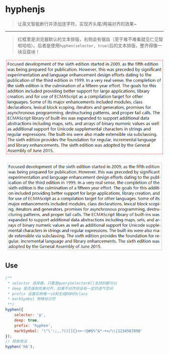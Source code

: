 # hyphenjs
> 让英文智能断行并添加连字符，实现齐头尾/两端对齐的效果~

----

> 红框里是浏览器默认的文本排版，右侧会有锯齿（至于难不难看就见仁见智啦哈哈）。后者是使用`hyphen(selecter, true)`后的文本排版，整齐得像一块豆腐块！

![原本的文本](./screenshots/hyphen-original.png)

![hyphen排版后的文本](./screenshots/hyphen-js.png)

## Use

```javascript
/**
 * selector 选择器，只要是querySelectorAll支持的都可以
 * deep 是否强制完美对齐，如果不对齐则会有一定的透气空间
 * prefix 设置实例唯一id和生成DOM的class
 * markSymbol 特殊标识符
 **/
hyphen({
    selector: 'p',
    deep: true,
    prefix: 'hyphen',
    markSymbol: '\"\':;,.?()[]{}<>~!@#$%^&*-+=/\\|1234567890'
});
// 简单用法
hyphen('h6');
```
